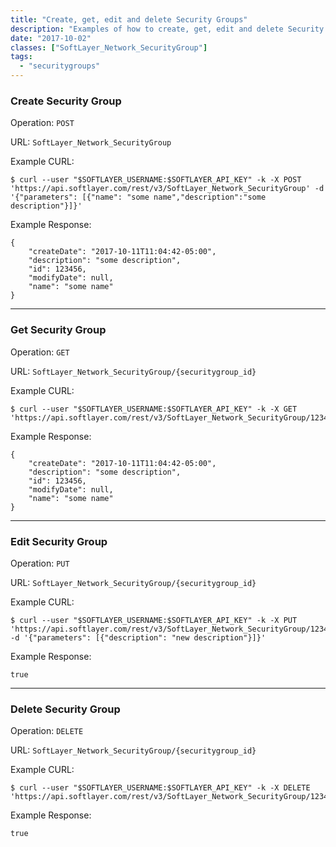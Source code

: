 ```yaml
---
title: "Create, get, edit and delete Security Groups"
description: "Examples of how to create, get, edit and delete Security Groups."
date: "2017-10-02"
classes: ["SoftLayer_Network_SecurityGroup"]
tags:
  - "securitygroups"
---
```


### Create Security Group

Operation: `POST`

URL: `SoftLayer_Network_SecurityGroup` 

Example CURL: 
```
$ curl --user "$SOFTLAYER_USERNAME:$SOFTLAYER_API_KEY" -k -X POST 'https://api.softlayer.com/rest/v3/SoftLayer_Network_SecurityGroup' -d '{"parameters": [{"name": "some name","description":"some description"}]}'
```

Example Response:
```
{
    "createDate": "2017-10-11T11:04:42-05:00",
    "description": "some description",
    "id": 123456,
    "modifyDate": null,
    "name": "some name"
}
```
---

### Get Security Group

Operation: `GET`

URL: `SoftLayer_Network_SecurityGroup/{securitygroup_id}` 

Example CURL: 
```
$ curl --user "$SOFTLAYER_USERNAME:$SOFTLAYER_API_KEY" -k -X GET 'https://api.softlayer.com/rest/v3/SoftLayer_Network_SecurityGroup/123456'
```

Example Response:
```
{
    "createDate": "2017-10-11T11:04:42-05:00",
    "description": "some description",
    "id": 123456,
    "modifyDate": null,
    "name": "some name"
}
```
---

### Edit Security Group

Operation: `PUT`

URL: `SoftLayer_Network_SecurityGroup/{securitygroup_id}` 

Example CURL: 
```
$ curl --user "$SOFTLAYER_USERNAME:$SOFTLAYER_API_KEY" -k -X PUT 'https://api.softlayer.com/rest/v3/SoftLayer_Network_SecurityGroup/123456' -d '{"parameters": [{"description": "new description"}]}'
```

Example Response:
```
true
```
---

### Delete Security Group

Operation: `DELETE`

URL: `SoftLayer_Network_SecurityGroup/{securitygroup_id}` 

Example CURL: 
```
$ curl --user "$SOFTLAYER_USERNAME:$SOFTLAYER_API_KEY" -k -X DELETE 'https://api.softlayer.com/rest/v3/SoftLayer_Network_SecurityGroup/123456'
```

Example Response:
```
true
```
